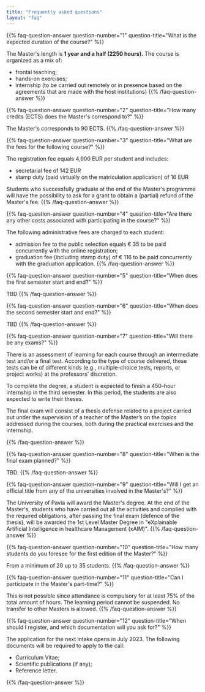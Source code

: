 ```yaml
---
title: "Frequently asked questions"
layout: "faq"
---
```


 <!--- QUESTION 1-->
{{% faq-question-answer question-number="1" question-title="What is the expected duration of the course?" %}}

The Master's length is **1 year and a half (2250 hours).** The course is organized as a mix of:
-   frontal teaching;
-   hands-on exercises;
-   internship (to be carried out remotely or in presence based on the agreements that are made with the host institutions)
{{% /faq-question-answer %}}

<!--- QUESTION 2-->
{{% faq-question-answer question-number="2" question-title="How many credits (ECTS) does the Master's correspond to?" %}}

The Master's corresponds to 90 ECTS.
{{% /faq-question-answer %}}

<!--- QUESTION 3-->
{{% faq-question-answer question-number="3" question-title="What are the fees for the following course?" %}}

The registration fee equals 4,900 EUR per student and includes:
- secretarial fee of 142 EUR
- stamp duty (paid virtually on the matriculation application) of 16 EUR

Students who successfully graduate at the end of the Master's programme will have the possibility to ask for a grant to obtain a (partial) refund of the Master's fee.
{{% /faq-question-answer %}}

<!--- QUESTION 4-->
{{% faq-question-answer question-number="4" question-title="Are there any other costs associated with participating in the course?" %}}

The following administrative fees are charged to each student:
- admission fee to the public selection equals € 35 to be paid concurrently with the online registration;
- graduation fee (including stamp duty) of € 116 to be paid concurrently with the graduation application.
{{% /faq-question-answer %}}

<!--- QUESTION 5-->
{{% faq-question-answer question-number="5" question-title="When does the first semester start and end?" %}}

TBD
{{% /faq-question-answer %}}

<!--- QUESTION 6-->
{{% faq-question-answer question-number="6" question-title="When does the second semester start and end?" %}}

TBD
{{% /faq-question-answer %}}

<!--- QUESTION 7-->
{{% faq-question-answer question-number="7" question-title="Will there be any exams?" %}}

There is an assessment of learning for each course through an intermediate test and/or a final test. According to the type of course delivered, these tests can be of different kinds (e.g., multiple-choice tests, reports, or project works) at the professors' discretion.

To complete the degree, a student is expected to finish a 450-hour internship in the third semester. In this period, the students are also expected to write their theses.

The final exam will consist of a thesis defense related to a project carried out under the supervision of a teacher of the Master’s on the topics addressed during the courses, both during the practical exercises and the internship.

{{% /faq-question-answer %}}

<!--- QUESTION 8-->
{{% faq-question-answer question-number="8" question-title="When is the final exam planned?" %}}

TBD.
{{% /faq-question-answer %}}

<!--- QUESTION 9-->
{{% faq-question-answer question-number="9" question-title="Will I get an official title from any of the universities involved in the Master's?" %}}

The University of Pavia will award the Master's degree. At the end of the Master's, students who have carried out all the activities and complied with the required obligations, after passing the final exam (defence of the thesis), will be awarded the 1st Level Master Degree in "eXplainable Artificial Intelligence in healthcare Management (xAIM)".
{{% /faq-question-answer %}}

<!--- QUESTION 10-->
{{% faq-question-answer question-number="10" question-title="How many students do you foresee for the first edition of the Master?" %}}

From a minimum of 20 up to 35 students.
{{% /faq-question-answer %}}

<!--- QUESTION 11-->
{{% faq-question-answer question-number="11" question-title="Can I participate in the Master's part-time?" %}}

This is not possible since attendance is compulsory for at least 75% of the total amount of hours. The learning period cannot be suspended. No transfer to other Masters is allowed.
{{% /faq-question-answer %}}

<!--- QUESTION 12-->
{{% faq-question-answer question-number="12" question-title="When should I register, and which documentation will you ask for?" %}}
 
The application for the next intake opens in July 2023. The following documents will be required to apply to the call:
-   Curriculum Vitae;
-   Scientific publications (if any);
-   Reference letter.

{{% /faq-question-answer %}}
